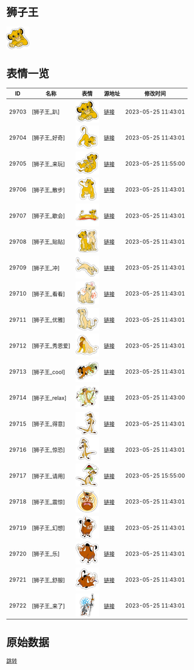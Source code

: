 # 狮子王

<img src="./cover.png" height="60" alt="cover" />

# 表情一览

|ID|名称|表情|源地址|修改时间|
|----|----|----|----|----|
|29703|[狮子王_趴]|<img src="./pic/029703_%5B狮子王_趴%5D.png" height="60" alt="趴"/>|[链接](https://i0.hdslb.com/bfs/emote/3c8e06b0e26d8ee2d3bb0e887ce1501fc482d542.png)|2023-05-25 11:43:01|
|29704|[狮子王_好奇]|<img src="./pic/029704_%5B狮子王_好奇%5D.png" height="60" alt="好奇"/>|[链接](https://i0.hdslb.com/bfs/emote/23d516786959b7c0f2377b94d6aea8f5ea97050e.png)|2023-05-25 11:43:01|
|29705|[狮子王_来玩]|<img src="./pic/029705_%5B狮子王_来玩%5D.png" height="60" alt="来玩"/>|[链接](https://i0.hdslb.com/bfs/emote/5f1282ed9531a5b11f3830ff676487ffdaaeb35d.png)|2023-05-25 11:55:00|
|29706|[狮子王_散步]|<img src="./pic/029706_%5B狮子王_散步%5D.png" height="60" alt="散步"/>|[链接](https://i0.hdslb.com/bfs/emote/9959a819c681b12aa212f30f3ef5c4c4c28bd9b1.png)|2023-05-25 11:43:01|
|29707|[狮子王_歇会]|<img src="./pic/029707_%5B狮子王_歇会%5D.png" height="60" alt="歇会"/>|[链接](https://i0.hdslb.com/bfs/emote/55f6e24da15fdb24a8fc0db34a7487f9d5274a96.png)|2023-05-25 11:43:01|
|29708|[狮子王_贴贴]|<img src="./pic/029708_%5B狮子王_贴贴%5D.png" height="60" alt="贴贴"/>|[链接](https://i0.hdslb.com/bfs/emote/a94f77e0d117c78aa1a7b926df605a6b32a25f13.png)|2023-05-25 11:43:01|
|29709|[狮子王_冲]|<img src="./pic/029709_%5B狮子王_冲%5D.png" height="60" alt="冲"/>|[链接](https://i0.hdslb.com/bfs/emote/e5ef89e2b3dfb1696b856f5b8087a678e567099e.png)|2023-05-25 11:43:01|
|29710|[狮子王_看看]|<img src="./pic/029710_%5B狮子王_看看%5D.png" height="60" alt="看看"/>|[链接](https://i0.hdslb.com/bfs/emote/ad34ea84b0afa4ef51899e07f61c2a6edce1d300.png)|2023-05-25 11:43:01|
|29711|[狮子王_优雅]|<img src="./pic/029711_%5B狮子王_优雅%5D.png" height="60" alt="优雅"/>|[链接](https://i0.hdslb.com/bfs/emote/b5d4dec579182689bae5eb6677e79b76dcf37fee.png)|2023-05-25 11:43:01|
|29712|[狮子王_秀恩爱]|<img src="./pic/029712_%5B狮子王_秀恩爱%5D.png" height="60" alt="秀恩爱"/>|[链接](https://i0.hdslb.com/bfs/emote/26b009630f83c9c2bf2689f2dca0da55a95ba5a0.png)|2023-05-25 11:43:01|
|29713|[狮子王_cool]|<img src="./pic/029713_%5B狮子王_cool%5D.png" height="60" alt="cool"/>|[链接](https://i0.hdslb.com/bfs/emote/7e377c65396dda4c98bea3a208792b324a06c248.png)|2023-05-25 11:43:01|
|29714|[狮子王_relax]|<img src="./pic/029714_%5B狮子王_relax%5D.png" height="60" alt="relax"/>|[链接](https://i0.hdslb.com/bfs/emote/a8028c128da039b2d704a9e871ca9e73929a6754.png)|2023-05-25 11:43:00|
|29715|[狮子王_得意]|<img src="./pic/029715_%5B狮子王_得意%5D.png" height="60" alt="得意"/>|[链接](https://i0.hdslb.com/bfs/emote/cc1818373f11209cc4c3b49fd4ac29d892284ca5.png)|2023-05-25 11:43:01|
|29716|[狮子王_惊恐]|<img src="./pic/029716_%5B狮子王_惊恐%5D.png" height="60" alt="惊恐"/>|[链接](https://i0.hdslb.com/bfs/emote/aa43c5b60a4a5534316636cd978103d7e0f31d8e.png)|2023-05-25 11:43:01|
|29717|[狮子王_请用]|<img src="./pic/029717_%5B狮子王_请用%5D.png" height="60" alt="请用"/>|[链接](https://i0.hdslb.com/bfs/emote/f116bae375fb9a62b3b696189f3dde855644452a.png)|2023-05-25 15:55:00|
|29718|[狮子王_震惊]|<img src="./pic/029718_%5B狮子王_震惊%5D.png" height="60" alt="震惊"/>|[链接](https://i0.hdslb.com/bfs/emote/367b1971ade6dfe9fc67f6fef10d8865ace1de67.png)|2023-05-25 11:43:01|
|29719|[狮子王_幻想]|<img src="./pic/029719_%5B狮子王_幻想%5D.png" height="60" alt="幻想"/>|[链接](https://i0.hdslb.com/bfs/emote/efdd51cc1534cef29c7bd47f35d284dff49bc04b.png)|2023-05-25 11:43:01|
|29720|[狮子王_乐]|<img src="./pic/029720_%5B狮子王_乐%5D.png" height="60" alt="乐"/>|[链接](https://i0.hdslb.com/bfs/emote/6453dd42759140f8c5dc633bf5cf3e6707513f09.png)|2023-05-25 11:43:01|
|29721|[狮子王_舒服]|<img src="./pic/029721_%5B狮子王_舒服%5D.png" height="60" alt="舒服"/>|[链接](https://i0.hdslb.com/bfs/emote/c42b0bb5889af5f54c5b0251f6d68af92a6c042a.png)|2023-05-25 11:43:01|
|29722|[狮子王_来了]|<img src="./pic/029722_%5B狮子王_来了%5D.png" height="60" alt="来了"/>|[链接](https://i0.hdslb.com/bfs/emote/f0bd34b225a0377f7d63e50a620d528237f8c31e.png)|2023-05-25 11:43:01|

# 原始数据

[跳转](./raw.json)

